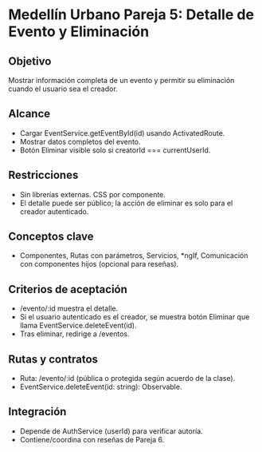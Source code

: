 ﻿# Medellín Urbano  Pareja 5: Detalle de Evento y Eliminación

## Objetivo
Mostrar información completa de un evento y permitir su eliminación cuando el usuario sea el creador.

## Alcance
- Cargar EventService.getEventById(id) usando ActivatedRoute.
- Mostrar datos completos del evento.
- Botón  Eliminar visible solo si creatorId === currentUserId.

## Restricciones
- Sin librerías externas. CSS por componente.
- El detalle puede ser público; la acción de eliminar es solo para el creador autenticado.

## Conceptos clave
- Componentes, Rutas con parámetros, Servicios, *ngIf, Comunicación con componentes hijos (opcional para reseñas).

## Criterios de aceptación
- /evento/:id muestra el detalle.
- Si el usuario autenticado es el creador, se muestra botón Eliminar que llama EventService.deleteEvent(id).
- Tras eliminar, redirige a /eventos.

## Rutas y contratos
- Ruta: /evento/:id (pública o protegida según acuerdo de la clase).
- EventService.deleteEvent(id: string): Observable<void>.

## Integración
- Depende de AuthService (userId) para verificar autoría.
- Contiene/coordina con reseñas de Pareja 6.
